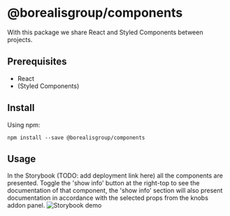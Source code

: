 # @borealisgroup/components

With this package we share React and Styled Components between projects.

## Prerequisites

- React
- (Styled Components)

## Install

Using npm:

```
npm install --save @borealisgroup/components
```

## Usage

In the Storybook (TODO: add deployment link here) all the components are presented. Toggle the 'show info' button at the right-top to see the documentation of that component, the 'show info' section will also present documentation in accordance with the selected props from the knobs addon panel.
![Storybook demo](storybook-demo.gif "Storybook demo")

